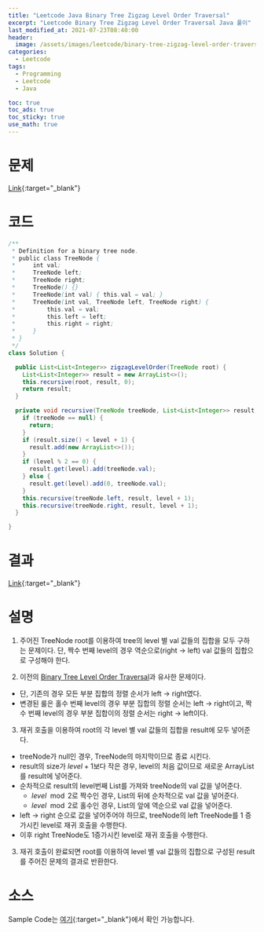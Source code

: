 ```yaml
---
title: "Leetcode Java Binary Tree Zigzag Level Order Traversal"
excerpt: "Leetcode Binary Tree Zigzag Level Order Traversal Java 풀이"
last_modified_at: 2021-07-23T08:40:00
header:
  image: /assets/images/leetcode/binary-tree-zigzag-level-order-traversal.png
categories:
  - Leetcode
tags:
  - Programming
  - Leetcode
  - Java

toc: true
toc_ads: true
toc_sticky: true
use_math: true
---
```

# 문제
[Link](https://leetcode.com/problems/binary-tree-zigzag-level-order-traversal/){:target="_blank"}

# 코드
```java
/**
 * Definition for a binary tree node.
 * public class TreeNode {
 *     int val;
 *     TreeNode left;
 *     TreeNode right;
 *     TreeNode() {}
 *     TreeNode(int val) { this.val = val; }
 *     TreeNode(int val, TreeNode left, TreeNode right) {
 *         this.val = val;
 *         this.left = left;
 *         this.right = right;
 *     }
 * }
 */
class Solution {

  public List<List<Integer>> zigzagLevelOrder(TreeNode root) {
    List<List<Integer>> result = new ArrayList<>();
    this.recursive(root, result, 0);
    return result;
  }

  private void recursive(TreeNode treeNode, List<List<Integer>> result, int level) {
    if (treeNode == null) {
      return;
    }
    if (result.size() < level + 1) {
      result.add(new ArrayList<>());
    }
    if (level % 2 == 0) {
      result.get(level).add(treeNode.val);
    } else {
      result.get(level).add(0, treeNode.val);
    }
    this.recursive(treeNode.left, result, level + 1);
    this.recursive(treeNode.right, result, level + 1);
  }

}
```

# 결과
[Link](https://leetcode.com/submissions/detail/526784911/){:target="_blank"}

# 설명
1. 주어진 TreeNode root를 이용하여 tree의 level 별 val 값들의 집합을 모두 구하는 문제이다. 단, 짝수 번째 level의 경우 역순으로(right -> left) val 값들의 집합으로 구성해야 한다.

2. 이전의 [Binary Tree Level Order Traversal](../binary-tree-level-order-traversal)과 유사한 문제이다.
- 단, 기존의 경우 모든 부분 집합의 정렬 순서가 left -> right였다.
- 변경된 룰은 홀수 번째 level의 경우 부분 집합의 정렬 순서는 left -> right이고, 짝수 번째 level의 경우 부분 집합이의 정렬 순서는 right -> left이다.

3. 재귀 호출을 이용하여 root의 각 level 별 val 값들의 집합을 result에 모두 넣어준다.
- treeNode가 null인 경우, TreeNode의 마지막이므로 종료 시킨다.
- result의 size가 $level + 1$보다 작은 경우, level의 처음 값이므로 새로운 ArrayList를 result에 넣어준다.
- 순차적으로 result의 level번째 List를 가져와 treeNode의 val 값을 넣어준다.
  - $level \mod 2$로 짝수인 경우, List의 뒤에 순차적으로 val 값을 넣어준다.
  - $level \mod 2$로 홀수인 경우, List의 앞에 역순으로 val 값을 넣어준다.
- left -> right 순으로 값을 넣어주어야 하므로, treeNode의 left TreeNode를 1 증가시킨 level로 재귀 호출을 수행한다.
- 이후 right TreeNode도 1증가시킨 level로 재귀 호출을 수행한다.

3. 재귀 호출이 완료되면 root를 이용하여 level 별 val 값들의 집합으로 구성된 result를 주어진 문제의 결과로 반환한다.

# 소스
Sample Code는 [여기](https://github.com/GracefulSoul/leetcode/blob/master/src/main/java/gracefulsoul/problems/BinaryTreeZigzagLevelOrderTraversal.java){:target="_blank"}에서 확인 가능합니다.